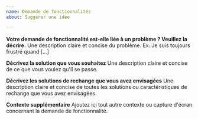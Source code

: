 ```yaml
---
name: Demande de fonctionnalités
about: Suggérer une idée

---
```


**Votre demande de fonctionnalité est-elle liée à un problème ? Veuillez la décrire.**
Une description claire et concise du problème. Ex: Je suis toujours frustré quand [...]

**Décrivez la solution que vous souhaitez**
Une description claire et concise de ce que vous voulez qu'il se passe.

**Décrivez les solutions de rechange que vous avez envisagées**
Une description claire et concise de toutes les solutions ou caractéristiques de rechange que vous avez envisagées.

**Contexte supplémentaire**
Ajoutez ici tout autre contexte ou capture d'écran concernant la demande de fonctionnalité.
